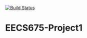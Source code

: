 [![Build Status](https://travis-ci.com/BenSokol/EECS675-Project1.svg?branch=master)](https://travis-ci.com/BenSokol/EECS675-Project1)

# EECS675-Project1
